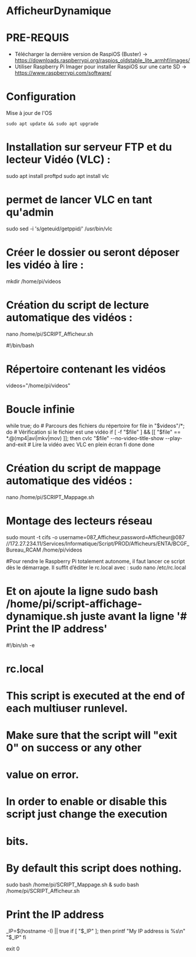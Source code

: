 # AfficheurDynamique

# PRE-REQUIS
- Télécharger la dernière version de RaspiOS (Buster) -> https://downloads.raspberrypi.org/raspios_oldstable_lite_armhf/images/
- Utiliser Raspberry Pi Imager pour installer RaspiOS sur une carte SD -> https://www.raspberrypi.com/software/

# Configuration

Mise à jour de l'OS
```
sudo apt update && sudo apt upgrade
```

# Installation sur serveur FTP et du lecteur Vidéo (VLC)  :
sudo apt install proftpd
sudo apt install vlc

# permet de lancer VLC en tant qu'admin
sudo sed -i 's/geteuid/getppid/' /usr/bin/vlc

# Créer le dossier ou seront déposer les vidéo à lire :
mkdir /home/pi/videos

# Création du script de lecture automatique des vidéos :
nano /home/pi/SCRIPT_Afficheur.sh

#!/bin/bash

# Répertoire contenant les vidéos
videos="/home/pi/videos"

# Boucle infinie
while true; do
    # Parcours des fichiers du répertoire
    for file in "$videos"/*; do
        # Vérification si le fichier est une vidéo
        if [ -f "$file" ] && [[ "$file" == *.@(mp4|avi|mkv|mov) ]]; then
            cvlc "$file" --no-video-title-show --play-and-exit  # Lire la vidéo avec VLC en plein écran
        fi
    done
done

# Création du script de mappage automatique des vidéos :
nano /home/pi/SCRIPT_Mappage.sh

# Montage des lecteurs réseau
sudo mount -t cifs -o username=087_Afficheur,password=Afficheur@087 //172.27.234.11/Services/Informatique/Script/PROD/Afficheurs/ENTA/BCGF_Bureau_RCAM /home/pi/videos

#Pour rendre le Raspberry Pi totalement autonome, il faut lancer ce script dès le démarrage. Il suffit d’éditer le rc.local avec :
sudo nano /etc/rc.local

# Et on ajoute la ligne sudo bash /home/pi/script-affichage-dynamique.sh juste avant la ligne '# Print the IP address'

#!/bin/sh -e
#
# rc.local
#
# This script is executed at the end of each multiuser runlevel.
# Make sure that the script will "exit 0" on success or any other
# value on error.
#
# In order to enable or disable this script just change the execution
# bits.
#
# By default this script does nothing.

sudo bash /home/pi/SCRIPT_Mappage.sh &
sudo bash /home/pi/SCRIPT_Afficheur.sh

# Print the IP address
_IP=$(hostname -I) || true
if [ "$_IP" ]; then
  printf "My IP address is %s\n" "$_IP"
fi

exit 0
